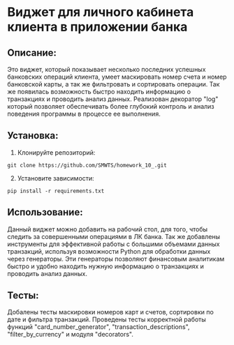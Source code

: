 # Виджет для личного кабинета клиента в приложении банка
## Описание:
Это виджет, который показывает несколько последних успешных банковских операций клиента, умеет маскировать номер счета и номер банковской карты, а так же фильтровать и сортировать операции.
Так же появилась возможность быстро находить информацию о транзакциях и проводить анализ данных. Реализован декоратор "log" который позволяет обеспечивать более глубокий контроль и анализ поведения программы в процессе ее выполнения.
## Установка:
1. Клонируйте репозиторий:
```
git clone https://github.com/SMWTS/homework_10_.git
```
2. Установите зависимости:
```
pip install -r requirements.txt
```
## Использование:
Данный виджет можно добавить на рабочий стол, для того, чтобы следить за совершенными операциями в ЛК банка.
Так же добавлены инструменты для эффективной работы с большими объемами данных транзакций, используя возможности Python для обработки данных через генераторы. Эти генераторы позволяют финансовым аналитикам быстро и удобно находить нужную информацию о транзакциях и проводить анализ данных.
## Тесты:
Добалены тесты маскировки номеров карт и счетов, сортировки по дате и фильтра транзакций.
Проведены тесты корректной работы функций "card_number_generator", "transaction_descriptions", "filter_by_currency" и модуля "decorators".
